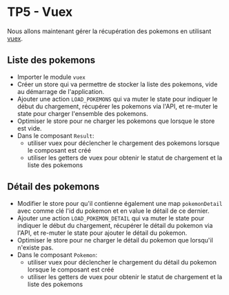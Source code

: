 # TP5 - Vuex

Nous allons maintenant gérer la récupération des pokemons en utilisant [vuex](https://vuex.vuejs.org/).

## Liste des pokemons
- Importer le module `vuex`
- Créer un store qui va permettre de stocker la liste des pokemons, vide au démarrage de l'application.
- Ajouter une action `LOAD_POKEMONS` qui va muter le state pour indiquer le début du chargement, récupérer les pokemons via l'API, et re-muter le state pour charger l'ensemble des pokemons.
- Optimiser le store pour ne charger les pokemons que lorsque le store est vide.
- Dans le composant `Result`:
  - utiliser vuex pour déclencher le chargement des pokemons lorsque le composant est créé
  - utiliser les getters de vuex pour obtenir le statut de chargement et la liste des pokemons

## Détail des pokemons

- Modifier le store pour qu'il contienne également une map `pokemonDetail` avec comme clé l'id du pokemon et en value le détail de ce dernier.
- Ajouter une action `LOAD_POKEMON_DETAIL` qui va muter le state pour indiquer le début du chargement, récupérer le détail du pokemon via l'API, et re-muter le state pour ajouter le détail du pokemon.
- Optimiser le store pour ne charger le détail du pokemon que lorsqu'il n'existe pas.
- Dans le composant `Pokemon`:
  - utiliser vuex pour déclencher le chargement du détail du pokemon lorsque le composant est créé
  - utiliser les getters de vuex pour obtenir le statut de chargement et la liste des pokemons
